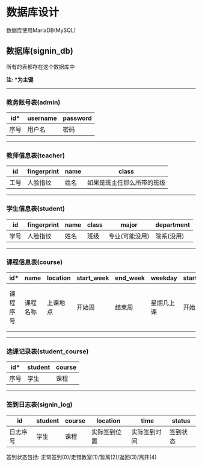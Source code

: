 # 数据库设计
数据库使用MariaDB(MySQL)

## 数据库(signin_db)
所有的表都存在这个数据库中

**注: \*为主键**

---
### 教务账号表(admin)
| id* | username | password |
| --- | -------- | -------- |
| 序号 | 用户名 | 密码 |

---
### 教师信息表(teacher)
| id | fingerprint | name | class |
| -- | ----------- | ---- | ----- |
| 工号 | 人脸指纹 | 姓名 | 如果是班主任那么所带的班级 |

---
### 学生信息表(student)
| id | fingerprint | name | class | major | department |
| -- | ----------- | ---- | ----- | ----- | ---------- |
| 学号 | 人脸指纹 | 姓名 | 班级 | 专业(可能没用) | 院系(没用) |

---
### 课程信息表(course)
| id* | name | location | start_week | end_week | weekday | start_time | end_time | teacher |
| -- | ---- | -------- | -----------| -------- | ------- | ---------- | -------- | ------- |
| 课程序号 | 课程名称 | 上课地点 | 开始周 | 结束周 | 星期几上课 | 开始节数 | 结束节数 | 任课教师(可能为空因为有自习课) |

---
### 选课记录表(student_course)
| id* | student | course |
| -- | ------- | ------ |
| 序号 | 学生 | 课程 |

---
### 签到日志表(signin_log)
| id | student | course | location | time | status |
| -- | ------- | ------ | -------- | ---- | ------ |
| 日志序号 | 学生 | 课程 | 实际签到位置 | 实际签到时间 | 签到状态 |

签到状态包括: 正常签到(0)/走错教室(1)/暂离(2)/返回(3)/离开(4)
